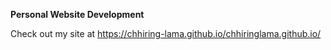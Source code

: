 **Personal Website Development**

Check out my site at https://chhiring-lama.github.io/chhiringlama.github.io/
